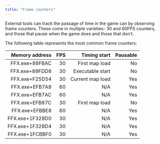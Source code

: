 ```yaml
---
title: "Frame counters"
---
```


External tools can track the passage of time in the game can by observing frame counters. These come in multiple varieties- 30 and 60FPS counters, and those that pause when the game does and those that don't.

The following table represents the most common frame counters:

|  Memory address | FPS |     Timing start | Pausable |
| ---------------:| ---:| ----------------:| --------:|
|  FFX.exe+88FBAC |  30 |   First map load |       No |
|  FFX.exe+88FDD8 |  30 | Executable start |       No |
|  FFX.exe+F25D54 |  30 | Current map load |      Yes |
|  FFX.exe+EFB7A8 |  60 |              N/A |      Yes |
|  FFX.exe+EFB7AC |  60 |              N/A |      Yes |
|  FFX.exe+EFB87C |  30 |   First map load |       No |
|  FFX.exe+EFBBE8 |  60 |              N/A |      Yes |
| FFX.exe+1F328D0 |  30 |              N/A |      Yes |
| FFX.exe+1F328D4 |  30 |              N/A |      Yes |
| FFX.exe+1FCBBF0 |  30 |              N/A |      Yes |

